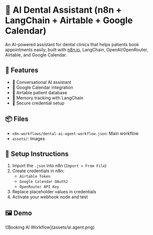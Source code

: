 # 🦷 AI Dental Assistant (n8n + LangChain + Airtable + Google Calendar)

An AI-powered assistant for dental clinics that helps patients book appointments easily, built with [n8n.io](https://n8n.io), LangChain, OpenAI/OpenRouter, Airtable, and Google Calendar.

## 🚀 Features

- 🤖 Conversational AI assistant
- 📅 Google Calendar integration
- 📄 Airtable patient database
- 🧠 Memory tracking with LangChain
- 🔐 Secure credential setup

## 📦 Files

- `n8n-workflows/dental-ai-agent-workflow.json`: Main workflow
- `assets/`: Images 

## 🔧 Setup Instructions

1. Import the `.json` into n8n (`Import > From File`)
2. Create credentials in n8n:
   - `Airtable Token`
   - `Google Calendar OAuth2`
   - `OpenRouter API Key`
3. Replace placeholder values in credentials
4. Activate your webhook node and test


## 🖼️ Demo

![Booking AI Workflow](assets/ai agent.png)
